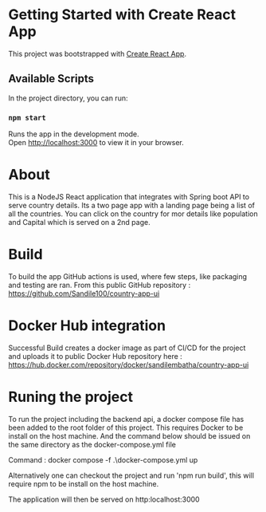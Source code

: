 # Getting Started with Create React App

This project was bootstrapped with [Create React App](https://github.com/facebook/create-react-app).

## Available Scripts

In the project directory, you can run:

### `npm start`

Runs the app in the development mode.\
Open [http://localhost:3000](http://localhost:3000) to view it in your browser.

# About

This is a NodeJS React application that integrates with Spring boot API to serve country details. Its a two page app with a landing page being a list of all the countries. You can click on the country for mor details like population and Capital which is served on a 2nd page.

# Build

To build the app GitHub actions is used, where few steps, like packaging and testing are ran. From this public GitHub repository : https://github.com/Sandile100/country-app-ui

# Docker Hub integration

Successful Build creates a docker image as part of CI/CD for the project and uploads it to public Docker Hub repository here : https://hub.docker.com/repository/docker/sandilembatha/country-app-ui

# Runing the project

To run the project including the backend api, a docker compose file has been added to the root folder of this project. This requires Docker to be install on the host machine. And the command below should be issued on the same directory as the docker-compose.yml file 

Command : docker compose -f .\docker-compose.yml up

Alternatively one can checkout the project and run 'npm run build', this will require npm to be install on the host machine.

The application will then be served on http:localhost:3000